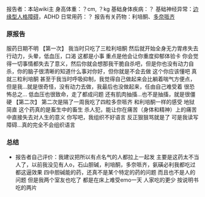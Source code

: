 ﻿报告者：本站wiki主
身高体重：？cm, ？kg
基础身体疾病：？
基础神经异常：[边缘型人格障碍](https://overspeed.wiki/BPD/)，ADHD
日常用药：？
报告有关药物：利培酮、[多奈哌齐](https://overspeed.wiki/ChEI/)

### 原报告
服药日期不明
【第一次】
我当时只吃了三粒利培酮
然后就开始全身无力胃疼失去行动力，头晕，低血压，口渴
这都是小事
重点是他会让你重度抑郁体验卡
你会觉得一切事情都失去了意义，然后你就会想那我干脆自杀吧，但是你也没有动力自杀，你的脑子很清晰的知道什么事对你好，但你就是不会去做
这个你应该懂吧
真就三粒利培酮
甚至于我当时呼吸抑制，我觉得自己做起来会比躺着喘气方便点，但是我...就是很奇怪，没有动力去做，我最后也没做起来，任由自己难受着
很恐怖总之...
低血压也很致命，走了都成问题
还有肌肉抽搐...也不是抽搐，就是很僵硬
【第二次】
第二次是隔了一周我吃了四粒多奈哌齐
和利培酮一样的感受
地狱简直
这个药真的是畜生中的畜生
杀人犯，能让你在痛苦（身体和精神）上的痛苦中直接失去对人生的意义
你写吧，我组织不好语言
反正狠狠骂就是了
可是我读写障碍...真的完全不会组织语言

### 总结
- 报告者自己评价：我建议把所以有点名气的人都拉上一起发 主要是这药太不当人了，以前我没见有人o，石山胆碱，利培酮，多奈哌齐，氨磺必利我都吃过 都这逼效果 四中胆碱能的药，还真不是某个特定的药的问题 而且也不是人的问题 但是我两个室友也吃了 都是在床上难受emo一天 人家吃的更少 按说明书吃的两片

